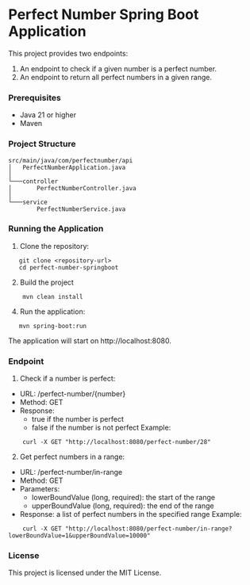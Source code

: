 # Perfect Number Spring Boot Application

This project provides two endpoints:
1. An endpoint to check if a given number is a perfect number.
2. An endpoint to return all perfect numbers in a given range.

### Prerequisites
- Java 21 or higher
- Maven

### Project Structure
```
src/main/java/com/perfectnumber/api
│   PerfectNumberApplication.java
│
└───controller
│       PerfectNumberController.java
│
└───service
        PerfectNumberService.java
```

### Running the Application
1. Clone the repository:
```
   git clone <repository-url>
   cd perfect-number-springboot
```

2. Build the project
```
    mvn clean install
```

4. Run the application:
```
   mvn spring-boot:run
```

The application will start on http://localhost:8080.

### Endpoint
1. Check if a number is perfect:
- URL: /perfect-number/{number}
- Method: GET
- Response:
   - true if the number is perfect
   - false if the number is not perfect
Example:
```
    curl -X GET "http://localhost:8080/perfect-number/28"
```

2. Get perfect numbers in a range:
- URL: /perfect-number/in-range
- Method: GET
- Parameters:
  - lowerBoundValue (long, required): the start of the range
  - upperBoundValue (long, required): the end of the range
- Response: a list of perfect numbers in the specified range
Example:
```
    curl -X GET "http://localhost:8080/perfect-number/in-range?lowerBoundValue=1&upperBoundValue=10000"
```
### License
This project is licensed under the MIT License.
